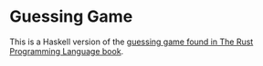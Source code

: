 # Guessing Game

This is a Haskell version of the [guessing game found in The Rust Programming Language book](https://doc.rust-lang.org/book/ch02-00-guessing-game-tutorial.html).

